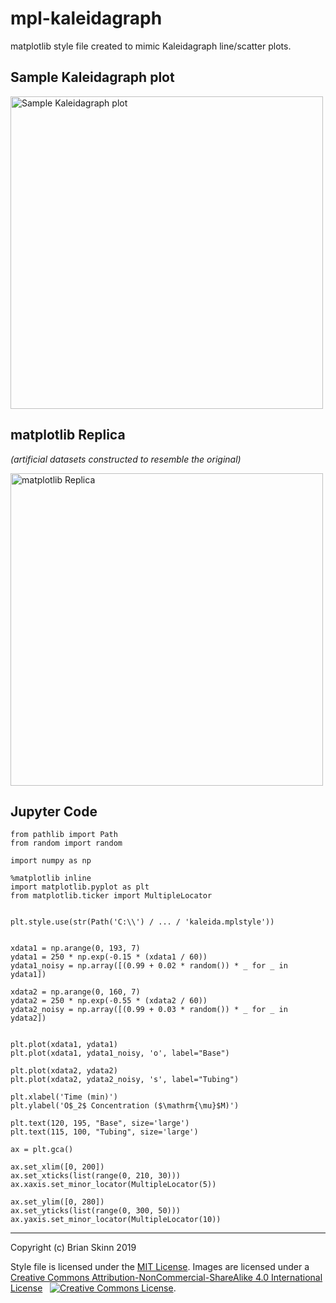 # mpl-kaleidagraph

matplotlib style file created to mimic Kaleidagraph line/scatter plots.


## Sample Kaleidagraph plot

<img src="https://github.com/bskinn/mpl-kaleidagraph/raw/master/images/kal.png" alt="Sample Kaleidagraph plot" width="500px">


## matplotlib Replica

*(artificial datasets constructed to resemble the original)*

<img src="https://github.com/bskinn/mpl-kaleidagraph/raw/master/images/mpl.png" alt="matplotlib Replica" width="500px">


## Jupyter Code

```
from pathlib import Path
from random import random

import numpy as np

%matplotlib inline
import matplotlib.pyplot as plt
from matplotlib.ticker import MultipleLocator


plt.style.use(str(Path('C:\\') / ... / 'kaleida.mplstyle'))


xdata1 = np.arange(0, 193, 7)
ydata1 = 250 * np.exp(-0.15 * (xdata1 / 60))
ydata1_noisy = np.array([(0.99 + 0.02 * random()) * _ for _ in ydata1])

xdata2 = np.arange(0, 160, 7)
ydata2 = 250 * np.exp(-0.55 * (xdata2 / 60))
ydata2_noisy = np.array([(0.99 + 0.03 * random()) * _ for _ in ydata2])


plt.plot(xdata1, ydata1)
plt.plot(xdata1, ydata1_noisy, 'o', label="Base")

plt.plot(xdata2, ydata2)
plt.plot(xdata2, ydata2_noisy, 's', label="Tubing")

plt.xlabel('Time (min)')
plt.ylabel('O$_2$ Concentration ($\mathrm{\mu}$M)')

plt.text(120, 195, "Base", size='large')
plt.text(115, 100, "Tubing", size='large')

ax = plt.gca()

ax.set_xlim([0, 200])
ax.set_xticks(list(range(0, 210, 30)))
ax.xaxis.set_minor_locator(MultipleLocator(5))

ax.set_ylim([0, 280])
ax.set_yticks(list(range(0, 300, 50)))
ax.yaxis.set_minor_locator(MultipleLocator(10))
```

-----

Copyright (c) Brian Skinn 2019

Style file is licensed under the [MIT License](https://github.com/bskinn/mpl-kaleidagraph/blob/master/LICENSE.txt).
Images are licensed under a <a rel="license" href="http://creativecommons.org/licenses/by-nc-sa/4.0/">Creative Commons Attribution-NonCommercial-ShareAlike 4.0 International License</a> &nbsp; <a rel="license" href="http://creativecommons.org/licenses/by-nc-sa/4.0/"><img alt="Creative Commons License" style="border-width:0" src="https://i.creativecommons.org/l/by-nc-sa/4.0/88x31.png" /></a>.
